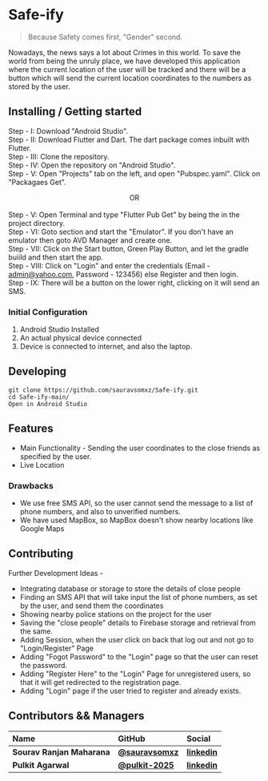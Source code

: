 # Safe-ify
> Because Safety comes first, "Gender" second. 

Nowadays, the news says a lot about Crimes in this world. To save the world from being the unruly place, we have developed this application where the current location of the user will be  tracked and there will be a button which will send the current location coordinates to the numbers as stored by the user.

## Installing / Getting started

Step - I: Download "Android Studio".<br>
Step - II: Download Flutter and Dart. The dart package comes inbuilt with Flutter.<br>
Step - III: Clone the repository.<br>
Step - IV: Open the repository on "Android Studio".<br>
Step - V: Open "Projects" tab on the left, and open "Pubspec.yaml". Click on "Packagaes Get".<br>
                                    <center>OR</center><br>
Step - V: Open Terminal and type "Flutter Pub Get" by being the in the project directory.<br>
Step - VI: Goto <No Devices> section and start the "Emulator". If you don't have an emulator then goto AVD Manager and create one.<br>
Step - VII: Click on the Start button, Green Play Button, and let the gradle buiild and then start the app.<br>
Step - VIII: Click on "Login" and enter the credentials (Email - admin@yahoo.com, Password - 123456) else Register and then login.<br>
Step - IX: There will be a button on the lower right, clicking on it will send an SMS.<br>

### Initial Configuration
1. Android Studio Installed
2. An actual physical device connected
3. Device is connected to internet, and also the laptop.

## Developing


```shell
git clone https://github.com/sauravsomxz/Safe-ify.git
cd Safe-ify-main/
Open in Android Studio
```

## Features
* Main Functionality - Sending the user coordinates to the close friends as specified by the user.
* Live Location

### Drawbacks
* We use free SMS API, so the user cannot send the message to a list of phone numbers, and also to unverified numbers.
* We have used MapBox, so MapBox doesn't show nearby locations like Google Maps

## Contributing

Further Development Ideas -
* Integrating database or storage to store the details of close people
* Finding an SMS API that will take input the list of phone numbers, as set by the user, and send them the coordinates
* Showing nearby police stations on the project for the user
* Saving the "close people" details to Firebase storage and retrieval from the same.
* Adding Session, when the user click on back that log out and not go to "Login/Register" Page
* Adding "Fogot Password" to the "Login" page so that the user can reset the password.
* Adding "Register Here" to the "Login" Page for unregistered users, so that it will get redirected to the registration page.
* Adding "Login" page if the user tried to register and already exists.

## Contributors && Managers

| Name                       | GitHub                                                 | Social                                                                    |
| :------------------        | :-------------------------------------------           | :----------------------------------------------------                     |
| **Sourav Ranjan Maharana** | [**@sauravsomxz**](https://github.com/sauravsomxz)     | [**linkedin**](https://www.linkedin.com/in/sourav-ranjan-maharana/)       |
| **Pulkit Agarwal**         | [**@pulkit-2025**](https://github.com/pulkit-2025)     | [**linkedin**](https://www.linkedin.com/in/pulkit-2025/)                  |
